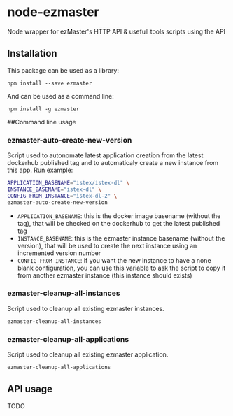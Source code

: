 # node-ezmaster
Node wrapper for ezMaster's HTTP API & usefull tools scripts using the API

## Installation

This package can be used as a library:

```shell
npm install --save ezmaster
```

And can be used as a command line:

```shell
npm install -g ezmaster
```

##Command line usage 

### ezmaster-auto-create-new-version

Script used to autonomate latest application creation from the latest dockerhub published tag and to automaticaly create a new instance from this app. Run example:

```bash
APPLICATION_BASENAME="istex/istex-dl" \
INSTANCE_BASENAME="istex-dl" \
CONFIG_FROM_INSTANCE="istex-dl-2" \
ezmaster-auto-create-new-version
```

- `APPLICATION_BASENAME`: this is the docker image basename (without the tag), that will be checked on the dockerhub to get the latest published tag
- `INSTANCE_BASENAME`: this is the ezmaster instance basename (without the version), that will be used to create the next instance using an incremented version number
- `CONFIG_FROM_INSTANCE`: if you want the new instance to have a none blank configuration, you can use this variable to ask the script to copy it from another ezmaster instance (this instance should exists)

### ezmaster-cleanup-all-instances

Script used to cleanup all existing ezmaster instances.

```bash
ezmaster-cleanup-all-instances
```

### ezmaster-cleanup-all-applications

Script used to cleanup all existing ezmaster application.

```bash
ezmaster-cleanup-all-applications
```

## API usage

TODO